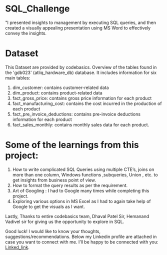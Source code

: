 # SQL_Challenge

"I presented insights to management by executing SQL queries, and then created a visually appealing presentation using MS Word to effectively convey the insights.


# Dataset
This Dataset are provided by codebasics. Overview of the tables found in the 'gdb023' (atliq_hardware_db) database. It includes information for six main tables:

1. dim_customer: contains customer-related data
2. dim_product: contains product-related data
3. fact_gross_price: contains gross price information for each product
4. fact_manufacturing_cost: contains the cost incurred in the production of each product
5. fact_pre_invoice_deductions: contains pre-invoice deductions information for each product
6. fact_sales_monthly: contains monthly sales data for each product.


# Some of the learnings from this project:
1.    How to write complicated SQL Queries using multiple CTE’s, joins on more than one column, Windows functions ,subqueries, Union , etc. to get insights from business point of view.
2.    How to format the query results as per the requirement.
3.    Art of Googling : I had to Google many times while completing this project.
4.    Exploring various options in MS Excel as I had to again take help of Google to get the visuals as I want.
 
Lastly, Thanks to entire codebasics team, Dhaval Patel Sir, Hemanand Vadivel sir for giving us the opportunity to explore in SQL.

Good luck! I would like to know your thoughts, suggestions/recommendations. Below my Linkedin profile are attached in case you want to connect with me. I’ll be happy to be connected with you: [Linked_link](https://www.linkedin.com/in/suraj-mishra-1a85aa222/).
